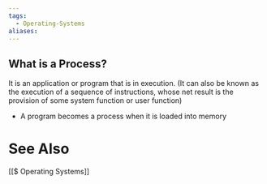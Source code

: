 ```yaml
---
tags:
  - Operating-Systems
aliases:
---
```

## What is a  Process?
It is an application or program that is in execution. (It can also be known as the  execution of a sequence of instructions, whose net result is the provision of some system function or user function)
- A program becomes a process when it is loaded into memory

# See Also
[[$ Operating Systems]]